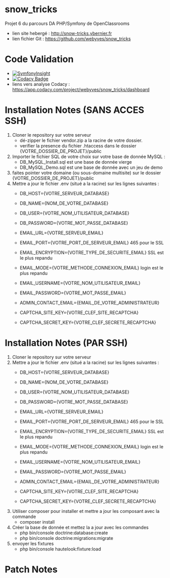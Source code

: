 # snow_tricks
Projet 6 du parcours DA PHP/Symfony de OpenClassrooms
- lien site hebergé : http://snow-tricks.ybernier.fr
- lien fichier Git : https://github.com/webyves/snow_tricks

# Code Validation
- [![SymfonyInsight](https://insight.symfony.com/projects/942fd9bd-7bb3-4aa6-a49f-ba6fa6f30daa/big.svg)](https://insight.symfony.com/projects/942fd9bd-7bb3-4aa6-a49f-ba6fa6f30daa)
- [![Codacy Badge](https://api.codacy.com/project/badge/Grade/c1d986f543c544eba452b27d071c1eae)](https://www.codacy.com/app/webyves/snow_tricks?utm_source=github.com&amp;utm_medium=referral&amp;utm_content=webyves/snow_tricks&amp;utm_campaign=Badge_Grade)
- liens vers analyse Codacy : https://app.codacy.com/project/webyves/snow_tricks/dashboard

# Installation Notes (SANS ACCES SSH)
1) Cloner le repository sur votre serveur
	- dé-zipper le fichier vendor.zip a la racine de votre dossier.
	- verifier la presence du fichier .htaccess dans le dossier {VOTRE_DOSSIER_DE_PROJET}/public
2) Importer le fichier SQL de votre choix sur votre base de donnée MySQL :
	- DB_MySQL_Install.sql est une base de donnée vierge
	- DB_MySQL_Demo.sql est une base de donnée avec un jeu de demo
3) faites pointer votre domaine (ou sous-domaine multisite) sur le dossier {VOTRE_DOSSIER_DE_PROJET}/public
4) Mettre a jour le fichier .env (situé a la racine) sur les lignes suivantes :
	- DB_HOST={VOTRE_SERVEUR_DATABASE}
	- DB_NAME={NOM_DE_VOTRE_DATABASE}
	- DB_USER={VOTRE_NOM_UTILISATEUR_DATABASE}
	- DB_PASSWORD={VOTRE_MOT_PASSE_DATABASE}

	- EMAIL_URL={VOTRE_SERVEUR_EMAIL}
	- EMAIL_PORT={VOTRE_PORT_DE_SERVEUR_EMAIL}  465 pour le SSL
	- EMAIL_ENCRYPTION={VOTRE_TYPE_DE_SECURITE_EMAIL}  SSL est le plus repandu
	- EMAIL_MODE={VOTRE_METHODE_CONNEXION_EMAIL}  login est le plus repandu
	- EMAIL_USERNAME={VOTRE_NOM_UTILISATEUR_EMAIL}
	- EMAIL_PASSWORD={VOTRE_MOT_PASSE_EMAIL}

	- ADMIN_CONTACT_EMAIL={EMAIL_DE_VOTRE_ADMINISTRATEUR}

	- CAPTCHA_SITE_KEY={VOTRE_CLEF_SITE_RECAPTCHA}
	- CAPTCHA_SECRET_KEY={VOTRE_CLEF_SECRETE_RECAPTCHA}

# Installation Notes (PAR SSH)
1) Cloner le repository sur votre serveur
2) Mettre a jour le fichier .env (situé a la racine) sur les lignes suivantes :
	- DB_HOST={VOTRE_SERVEUR_DATABASE}
	- DB_NAME={NOM_DE_VOTRE_DATABASE}
	- DB_USER={VOTRE_NOM_UTILISATEUR_DATABASE}
	- DB_PASSWORD={VOTRE_MOT_PASSE_DATABASE}

	- EMAIL_URL={VOTRE_SERVEUR_EMAIL}
	- EMAIL_PORT={VOTRE_PORT_DE_SERVEUR_EMAIL}  465 pour le SSL
	- EMAIL_ENCRYPTION={VOTRE_TYPE_DE_SECURITE_EMAIL}  SSL est le plus repandu
	- EMAIL_MODE={VOTRE_METHODE_CONNEXION_EMAIL}  login est le plus repandu
	- EMAIL_USERNAME={VOTRE_NOM_UTILISATEUR_EMAIL}
	- EMAIL_PASSWORD={VOTRE_MOT_PASSE_EMAIL}

	- ADMIN_CONTACT_EMAIL={EMAIL_DE_VOTRE_ADMINISTRATEUR}

	- CAPTCHA_SITE_KEY={VOTRE_CLEF_SITE_RECAPTCHA}
	- CAPTCHA_SECRET_KEY={VOTRE_CLEF_SECRETE_RECAPTCHA}
3) Utiliser composer pour installer et mettre a jour les composant avec la commande 
	- composer install
4) Créer la base de donnée et mettez la a jour avec les commandes
	- php bin/console doctrine:database:create
	- php bin/console doctrine:migrations:migrate
5) envoyer les fixtures
	- php bin/console hautelook:fixture:load


# Patch Notes
